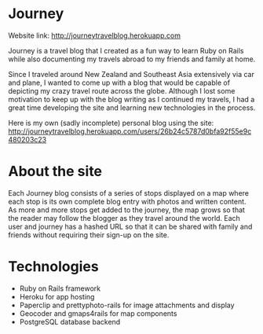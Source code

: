 Journey
===========

Website link: http://journeytravelblog.herokuapp.com

Journey is a travel blog that I created as a fun way to learn Ruby on Rails while also documenting my travels abroad to my friends and family at home.

Since I traveled around New Zealand and Southeast Asia extensively via car and plane, I wanted to come up with a blog that would be capable of depicting my crazy travel route across the globe. Although I lost some motivation to keep up with the blog writing as I continued my travels, I had a great time developing the site and learning new technologies in the process.

Here is my own (sadly incomplete) personal blog using the site: http://journeytravelblog.herokuapp.com/users/26b24c5787d0bfa92f55e9c480203c23

About the site
===========

Each Journey blog consists of a series of stops displayed on a map where each stop is its own complete blog entry with photos and written content. As more and more stops get added to the journey, the map grows so that the reader may follow the blogger as they travel around the world. Each user and journey has a hashed URL so that it can be shared with family and friends without requiring their sign-up on the site.

Technologies
===========
- Ruby on Rails framework
- Heroku for app hosting
- Paperclip and prettyphoto-rails for image attachments and display
- Geocoder and gmaps4rails for map components
- PostgreSQL database backend

